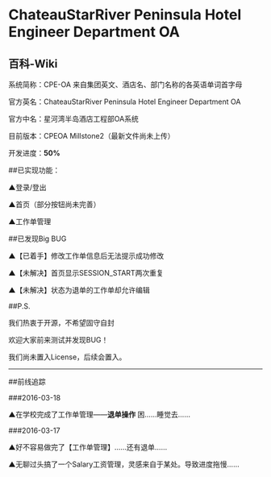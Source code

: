 ﻿# ChateauStarRiver Peninsula Hotel Engineer Department OA

## 百科-Wiki
系统简称：CPE-OA 来自集团英文、酒店名、部门名称的各英语单词首字母 

官方英名：ChateauStarRiver Peninsula Hotel Engineer Department OA

官方中名：星河湾半岛酒店工程部OA系统

目前版本：CPEOA Millstone2（最新文件尚未上传）

开发进度：**50%**

##已实现功能：

▲登录/登出

▲首页（部分按钮尚未完善）

▲工作单管理

##已发现Big BUG

▲【已着手】修改工作单信息后无法提示成功修改

▲【未解决】首页显示SESSION_START两次重复

▲【未解决】状态为退单的工作单却允许编辑

##P.S.

我们热衷于开源，不希望固守自封

欢迎大家前来测试并发现BUG！

我们尚未置入License，后续会置入。

---

##前线追踪

###2016-03-18

▲在学校完成了工作单管理——**退单操作** 困……睡觉去……

###2016-03-17

▲好不容易做完了【工作单管理】……还有退单……

▲无聊过头搞了一个Salary工资管理，灵感来自于某处。导致进度拖慢……
